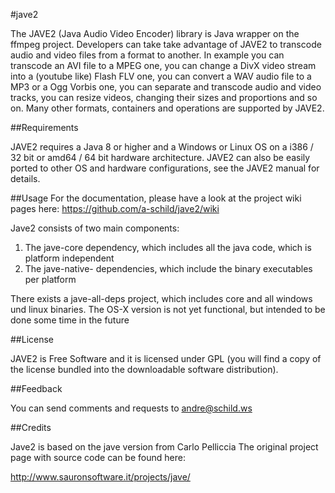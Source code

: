 #jave2

The JAVE2 (Java Audio Video Encoder) library is Java wrapper on the ffmpeg
project. Developers can take take advantage of JAVE2 to transcode audio 
and video files from a format to another. In example you can transcode
an AVI file to a MPEG one, you can change a DivX video stream into a
(youtube like) Flash FLV one, you can convert a WAV audio file to a MP3 or a
Ogg Vorbis one, you can separate and transcode audio and video tracks, you can
resize videos, changing their sizes and proportions and so on.
Many other formats, containers and operations are supported by JAVE2.


##Requirements

JAVE2 requires a Java 8 or higher and a Windows or Linux OS 
on a i386 / 32 bit or amd64 / 64 bit hardware architecture.
JAVE2 can also be easily ported to other OS and hardware configurations, 
see the JAVE2 manual for details.


##Usage
For the documentation, please have a look at the project wiki pages here:
https://github.com/a-schild/jave2/wiki


Jave2 consists of two main components:
1. The jave-core dependency, which includes all the java code, which is platform independent
2. The jave-native-<platform> dependencies, which include the binary executables per platform

There exists a jave-all-deps project, which includes core and all windows und linux binaries.
The OS-X version is not yet functional, but intended to be done some time in the future

##License

JAVE2 is Free Software and it is licensed under GPL (you will find a copy of
the license bundled into the downloadable software distribution).


##Feedback

You can send comments and requests to andre@schild.ws


##Credits

Jave2 is based on the jave version from Carlo Pelliccia
The original project page with source code can be found here:

http://www.sauronsoftware.it/projects/jave/
